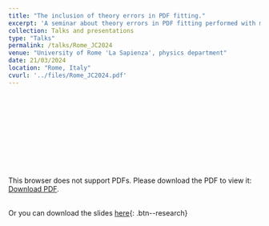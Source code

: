 ```yaml
---
title: "The inclusion of theory errors in PDF fitting."
excerpt: 'A seminar about theory errors in PDF fitting performed with machine learning techniques.'
collection: Talks and presentations
type: "Talks"
permalink: /talks/Rome_JC2024
venue: "University of Rome 'La Sapienza', physics department"
date: 21/03/2024
location: "Rome, Italy"
cvurl: '../files/Rome_JC2024.pdf'
---
```

<object data="../files/Rome_JC2024.pdf" type="application/pdf" width="700px" height="700px">
    <embed src="../files/Rome_JC2024.pdf">
        <p>This browser does not support PDFs. Please download the PDF to view it: <a href="../files/Rome_JC2024.pdf">Download PDF</a>.</p>
    </embed>
</object>

\
Or you can download the slides [here](https://andreab1997.github.io/files/Rome_JC2024.pdf){: .btn--research}

